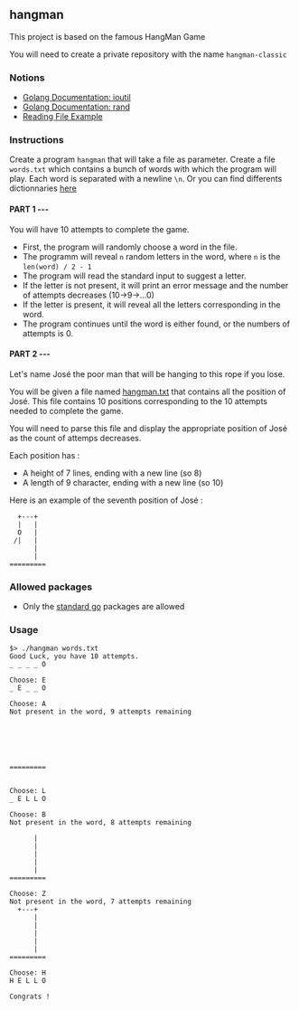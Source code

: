 ## hangman

This project is based on the famous HangMan Game

You will need to create a private repository with the name `hangman-classic`

### Notions
- [Golang Documentation: ioutil](https://golang.org/pkg/ioutil/)
- [Golang Documentation: rand](https://golang.org/pkg/math/rand/)
- [Reading File Example](https://zetcode.com/golang/readfile/)

### Instructions

Create a program `hangman` that will take a file as parameter. 
Create a file `words.txt` which contains a bunch of words with which the program will play. Each word is separated with a newline `\n`. Or you can find differents dictionnaries [here](https://github.com/Lyon-Ynov-Campus/YTrack/tree/master/subjects/hangman/dictionnary)

#### PART 1 ---

You will have 10 attempts to complete the game.

* First, the program will randomly choose a word in the file.
* The programm will reveal `n` random letters in the word, where `n` is the `len(word) / 2 - 1`
* The program will read the standard input to suggest a letter.
* If the letter is not present, it will print an error message and the number of attempts decreases (10->9->...0)
* If the letter is present, it will reveal all the letters corresponding in the word.
* The program continues until the word is either found, or the numbers of attempts is 0.

#### PART 2 ---

Let's name José the poor man that will be hanging to this rope if you lose.

You will be given a file named [hangman.txt](https://github.com/Lyon-Ynov-Campus/YTrack/blob/master/subjects/hangman/hangman.txt) that contains all the position of José. 
This file contains 10 positions corresponding to the 10 attempts needed to complete the game.

You will need to parse this file and display the appropriate position of José as the count of attemps decreases.

Each position has :
* A height of 7 lines, ending with a new line (so 8)
* A length of 9 character, ending with a new line (so 10)

Here is an example of the seventh position of José :

```
  +---+  
  |   |  
  O   |  
 /|   |  
      |  
      |  
=========

```

### Allowed packages

- Only the [standard go](https://golang.org/pkg/) packages are allowed

### Usage
```
$> ./hangman words.txt
Good Luck, you have 10 attempts.
_ _ _ _ O

Choose: E
_ E _ _ O

Choose: A
Not present in the word, 9 attempts remaining
         
         
         
         
         
         
=========


Choose: L
_ E L L O 

Choose: B
Not present in the word, 8 attempts remaining
         
      |  
      |  
      |  
      |  
      |  
=========

Choose: Z
Not present in the word, 7 attempts remaining
  +---+  
      |  
      |  
      |  
      |  
      |  
=========

Choose: H
H E L L O

Congrats !

```
